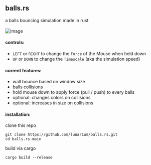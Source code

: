 ## balls.rs
a balls bouncing simulation made in rust  
<br>
<img width="auto" height="auto" alt="image" src="https://github.com/user-attachments/assets/dfd9e4e7-f1dd-47eb-909b-bc2625c87779" />

#### controls:
- `LEFT` or `RIGHT` to change the `Force` of the Mouse when held down
- `UP` or `DOWN` to change the `Timescale` (aka the simulation speed)

#### current features:
- wall bounce based on window size
- balls collisions
- hold mouse down to apply force (pull / push) to every balls
- optional: changes colors on collisions
- optional: increases in size on collisions 

#### installation:
clone this repo

```shell
git clone https://github.com/lunar1um/balls.rs.git
cd balls.rs-main
```

build via cargo
```shell
cargo build --release
```
